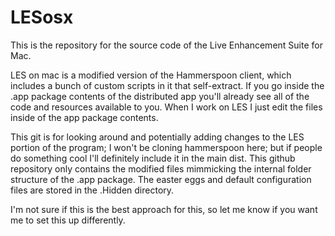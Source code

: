 # LESosx
This is the repository for the source code of the Live Enhancement Suite for Mac.

LES on mac is a modified version of the Hammerspoon client, which includes a bunch of custom scripts in it that self-extract.
If you go inside the .app package contents of the distributed app you'll already see all of the code and resources available to you.
When I work on LES I just edit the files inside of the app package contents.

This git is for looking around and potentially adding changes to the LES portion of the program; I won't be cloning hammerspoon here; but if people do something cool I'll definitely include it in the main dist.
This github repository only contains the modified files mimmicking the internal folder structure of the .app package.
The easter eggs and default configuration files are stored in the .Hidden directory.

I'm not sure if this is the best approach for this, so let me know if you want me to set this up differently.
